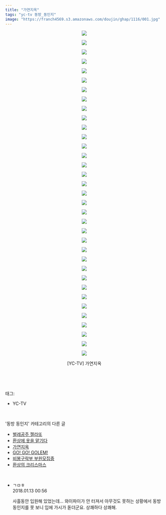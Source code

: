 ```yaml
---
title: "가연지옥"
tags: "yc-tv 동방_동인지"
image: "https://franch4569.s3.amazonaws.com/doujin/ghap/1116/001.jpg"
---
```

<div class="article">
<p style="text-align: center; clear: none; float: none;"><img src="{{ site.imgserver2 }}/ghap/1116/001.jpg"/></p>
<p style="text-align: center; clear: none; float: none;"><img src="{{ site.imgserver2 }}/ghap/1116/002.jpg"/></p>
<p style="text-align: center; clear: none; float: none;"><img src="{{ site.imgserver2 }}/ghap/1116/003.jpg"/></p>
<p style="text-align: center; clear: none; float: none;"><img src="{{ site.imgserver2 }}/ghap/1116/004.jpg"/></p>
<p style="text-align: center; clear: none; float: none;"><img src="{{ site.imgserver2 }}/ghap/1116/005.jpg"/></p>
<p style="text-align: center; clear: none; float: none;"><img src="{{ site.imgserver2 }}/ghap/1116/006.jpg"/></p>
<p style="text-align: center; clear: none; float: none;"><img src="{{ site.imgserver2 }}/ghap/1116/007.jpg"/></p>
<p style="text-align: center; clear: none; float: none;"><img src="{{ site.imgserver2 }}/ghap/1116/008.jpg"/></p>
<p style="text-align: center; clear: none; float: none;"><img src="{{ site.imgserver2 }}/ghap/1116/009.jpg"/></p>
<p style="text-align: center; clear: none; float: none;"><img src="{{ site.imgserver2 }}/ghap/1116/010.jpg"/></p>
<p style="text-align: center; clear: none; float: none;"><img src="{{ site.imgserver2 }}/ghap/1116/011.jpg"/></p>
<p style="text-align: center; clear: none; float: none;"><img src="{{ site.imgserver2 }}/ghap/1116/012.jpg"/></p>
<p style="text-align: center; clear: none; float: none;"><img src="{{ site.imgserver2 }}/ghap/1116/013.jpg"/></p>
<p style="text-align: center; clear: none; float: none;"><img src="{{ site.imgserver2 }}/ghap/1116/014.jpg"/></p>
<p style="text-align: center; clear: none; float: none;"><img src="{{ site.imgserver2 }}/ghap/1116/015.jpg"/></p>
<p style="text-align: center; clear: none; float: none;"><img src="{{ site.imgserver2 }}/ghap/1116/016.jpg"/></p>
<p style="text-align: center; clear: none; float: none;"><img src="{{ site.imgserver2 }}/ghap/1116/017.jpg"/></p>
<p style="text-align: center; clear: none; float: none;"><img src="{{ site.imgserver2 }}/ghap/1116/018.jpg"/></p>
<p style="text-align: center; clear: none; float: none;"><img src="{{ site.imgserver2 }}/ghap/1116/019.jpg"/></p>
<p style="text-align: center; clear: none; float: none;"><img src="{{ site.imgserver2 }}/ghap/1116/020.jpg"/></p>
<p style="text-align: center; clear: none; float: none;"><img src="{{ site.imgserver2 }}/ghap/1116/021.jpg"/></p>
<p style="text-align: center; clear: none; float: none;"><img src="{{ site.imgserver2 }}/ghap/1116/022.jpg"/></p>
<p style="text-align: center; clear: none; float: none;"><img src="{{ site.imgserver2 }}/ghap/1116/023.jpg"/></p>
<p style="text-align: center; clear: none; float: none;"><img src="{{ site.imgserver2 }}/ghap/1116/024.jpg"/></p>
<p style="text-align: center; clear: none; float: none;"><img src="{{ site.imgserver2 }}/ghap/1116/025.jpg"/></p>
<p style="text-align: center; clear: none; float: none;"><img src="{{ site.imgserver2 }}/ghap/1116/026.jpg"/></p>
<p style="text-align: center; clear: none; float: none;"><img src="{{ site.imgserver2 }}/ghap/1116/027.jpg"/></p>
<p style="text-align: center; clear: none; float: none;"><img src="{{ site.imgserver2 }}/ghap/1116/028.jpg"/></p>
<p style="text-align: center; clear: none; float: none;"><img src="{{ site.imgserver2 }}/ghap/1116/029.jpg"/></p>
<p style="text-align: center; clear: none; float: none;"><img src="{{ site.imgserver2 }}/ghap/1116/030.jpg"/></p>
<p style="text-align: center; clear: none; float: none;"><img src="{{ site.imgserver2 }}/ghap/1116/031.jpg"/></p>
<p style="text-align: center; clear: none; float: none;"><img src="{{ site.imgserver2 }}/ghap/1116/032.jpg"/></p>
<p style="text-align: center; clear: none; float: none;"><img src="{{ site.imgserver2 }}/ghap/1116/033.jpg"/></p>
<p style="text-align: center; clear: none; float: none;"><img src="{{ site.imgserver2 }}/ghap/1116/034.jpg"/></p>
<p style="text-align: center; clear: none; float: none;"><img src="{{ site.imgserver2 }}/ghap/1116/035.jpg"/></p>
<p style="text-align: center; clear: none; float: none;">[YC-TV] 가연지옥</p>
<p><br/></p>
</div><br/>
<div class="tagTrail">
<p>태그: </p>
<ul>
<li>YC-TV</li>
</ul>
</div><br/>
<div class="another">
<p>'동방 동인지' 카테고리의 다른 글</p>
<ul>
<li><a href="/ghap_1119">벌레공주 젤라또</a></li>
<li><a href="/ghap_1117">환상에 옷을 맡기다</a></li>
<li><a href="/ghap_1116">가연지옥</a></li>
<li><a href="/ghap_1115">GO! GO! GOLEM!</a></li>
<li><a href="/ghap_1114">비봉구락부 부원모집중</a></li>
<li><a href="/ghap_1113">환상의 크리스마스</a></li>
</ul>
</div><br/>
<div class="cb_module cb_fluid">
<div class="cb_wrt cb_profile">
<div class="comment">
<ul>
<li class="cb_thumb_off" id="comment15173162">
<div class="cb_comment_area">
<div class="cb_info_area">
<div class="cb_section">
<span class="cb_nick_name">ㄱㅁㅎ</span>
</div>
<div class="cb_section">
<span class="cb_date">2018.01.13 00:56 </span>
</div>
</div>
<div class="cb_dsc_comment">
<p class="cb_dsc">
											사흘동안 입원해 있었는데... 와이파이가 안 터져서 아무것도 못하는 상황에서 동방 동인지를 못 보니 입에 가시가 돋더군요. 상쾌하다 상쾌해.
										</p>
</div>
</div></li>
</ul>
</div>
</div><!-- commentList close -->
</div><br/>
